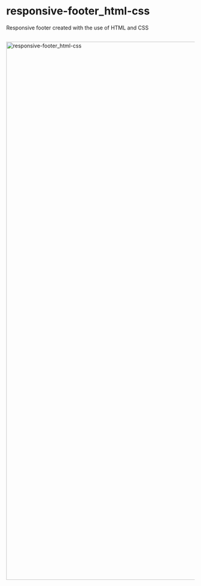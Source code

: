 # responsive-footer_html-css
Responsive footer created with the use of HTML and CSS
##
<img width="1434" alt="responsive-footer_html-css" src="https://user-images.githubusercontent.com/49035646/155162881-d468af3d-e275-47e5-a0bd-b79cb47c52d4.png">
